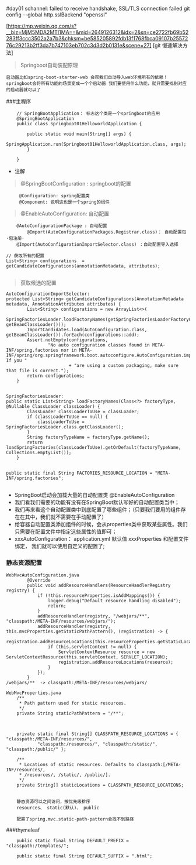 #day01
schannel: failed to receive handshake, SSL/TLS connection failed
git config --global http.sslBackend "openssl"


 [https://mp.weixin.qq.com/s?__biz=MjM5MDA2MTI1MA==&mid=2649126312&idx=2&sn=ce2722fb69b52283ff3ccc3502a2a7b3&chksm=be585205892fdb13f1768fbca09107b2557276c29213b2ff3da7b747103eb702c3d3d2b0131e&scene=27]
 [git 慢速解决方法]
>
> Springboot自动装配原理

`启动器比如spring-boot-starter-web 会帮我们自动导入web环境所有的依赖！
springboot会将所有功能的场景变成一个个启动器
我们要使用什么功能，就只需要找到对应的启动器就可以了`

###主程序
```
    // SpringBootApplication： 标志这个类是一个springboot的应用
    @SpringBootApplication
    public class Springboot01HelloworldApplication {
    
        public static void main(String[] args) {
            SpringApplication.run(Springboot01HelloworldApplication.class, args);
        }
    
    }
```

- 注解

> @SpringBootConfiguration : springboot的配置
```
     @Configuration: spring配置类
     @Component: 说明这也是一个spring的组件
```

    
> @EnableAutoConfiguration: 自动配置
```
    @AutoConfigurationPackage : 自动配置
        @Import(AutoConfigurationPackages.Registrar.class)： 自动配置包  ·包注册· 
    @Import(AutoConfigurationImportSelector.class) ：自动配置导入选择

// 获取所有的配置
List<String> configurations  = getCandidateConfigurations(annotationMetadata, attributes);
    
```

> 获取候选的配置
```
AutoConfigurationImportSelector:
protected List<String> getCandidateConfigurations(AnnotationMetadata metadata, AnnotationAttributes attributes) {
		List<String> configurations = new ArrayList<>(
				SpringFactoriesLoader.loadFactoryNames(getSpringFactoriesLoaderFactoryClass(), getBeanClassLoader()));
		ImportCandidates.load(AutoConfiguration.class, getBeanClassLoader()).forEach(configurations::add);
		Assert.notEmpty(configurations,
				"No auto configuration classes found in META-INF/spring.factories nor in META-INF/spring/org.springframework.boot.autoconfigure.AutoConfiguration.imports. If you "
						+ "are using a custom packaging, make sure that file is correct.");
		return configurations;
	}


SpringFactoriesLoader:
public static List<String> loadFactoryNames(Class<?> factoryType, @Nullable ClassLoader classLoader) {
		ClassLoader classLoaderToUse = classLoader;
		if (classLoaderToUse == null) {
			classLoaderToUse = SpringFactoriesLoader.class.getClassLoader();
		}
		String factoryTypeName = factoryType.getName();
		return loadSpringFactories(classLoaderToUse).getOrDefault(factoryTypeName, Collections.emptyList());
	} 


public static final String FACTORIES_RESOURCE_LOCATION = "META-INF/spring.factories";


```
-  SpringBoot启动会加载大量的自动配置类 @EnableAutoConfiguration
-  我们看我们需要的功能有没有在SpringBoot默认写好的自动配置类当中；
-  我们再来看这个自动配置类中到底配置了哪些组件；（只要我们要用的组件存在在其中，我们就不需要在手动配置了）
-  给容器自动配置类添加组件的时候，会从properties类中获取某些属性。我们只需要在配置文件中指定这些属性的值即可；
-  xxxAutoConfiguration： application.yml 默认值 xxxProperties 和配置文件绑定， 我们就可以使用自定义的配置了;



### 静态资源配置

```
WebMvcAutoConfiguration.java
		@Override
		public void addResourceHandlers(ResourceHandlerRegistry registry) {
			if (!this.resourceProperties.isAddMappings()) {
				logger.debug("Default resource handling disabled");
				return;
			}
			addResourceHandler(registry, "/webjars/**", "classpath:/META-INF/resources/webjars/");
			addResourceHandler(registry, this.mvcProperties.getStaticPathPattern(), (registration) -> {
				registration.addResourceLocations(this.resourceProperties.getStaticLocations());
				if (this.servletContext != null) {
					ServletContextResource resource = new ServletContextResource(this.servletContext, SERVLET_LOCATION);
					registration.addResourceLocations(resource);
				}
			});
		}
/webjars/**  -> classpath:/META-INF/resources/webjars/
 
WebMvcProperties.java
	/**
	 * Path pattern used for static resources.
	 */
	private String staticPathPattern = "/**";



    private static final String[] CLASSPATH_RESOURCE_LOCATIONS = { "classpath:/META-INF/resources/",
            "classpath:/resources/", "classpath:/static/", "classpath:/public/" };

    /**
     * Locations of static resources. Defaults to classpath:[/META-INF/resources/,
     * /resources/, /static/, /public/].
     */
    private String[] staticLocations = CLASSPATH_RESOURCE_LOCATIONS;


    静态资源可以之间访问，按优先级排序
    resources、 static(默认)、 public

    配置了spring.mvc.static-path-pattern会找不到路径
```

###thymeleaf
```
	public static final String DEFAULT_PREFIX = "classpath:/templates/";

	public static final String DEFAULT_SUFFIX = ".html";
```


